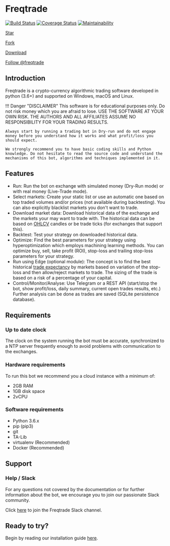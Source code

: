 # Freqtrade
[![Build Status](https://travis-ci.org/freqtrade/freqtrade.svg?branch=develop)](https://travis-ci.org/freqtrade/freqtrade)
[![Coverage Status](https://coveralls.io/repos/github/freqtrade/freqtrade/badge.svg?branch=develop&service=github)](https://coveralls.io/github/freqtrade/freqtrade?branch=develop)
[![Maintainability](https://api.codeclimate.com/v1/badges/5737e6d668200b7518ff/maintainability)](https://codeclimate.com/github/freqtrade/freqtrade/maintainability)

<!-- Place this tag where you want the button to render. -->
<a class="github-button" href="https://github.com/freqtrade/freqtrade" data-icon="octicon-star" data-size="large" aria-label="Star freqtrade/freqtrade on GitHub">Star</a>
<!-- Place this tag where you want the button to render. -->
<a class="github-button" href="https://github.com/freqtrade/freqtrade/fork" data-icon="octicon-repo-forked" data-size="large" aria-label="Fork freqtrade/freqtrade on GitHub">Fork</a>
<!-- Place this tag where you want the button to render. -->
<a class="github-button" href="https://github.com/freqtrade/freqtrade/archive/master.zip" data-icon="octicon-cloud-download" data-size="large" aria-label="Download freqtrade/freqtrade on GitHub">Download</a>
<!-- Place this tag where you want the button to render. -->
<a class="github-button" href="https://github.com/freqtrade" data-size="large" aria-label="Follow @freqtrade on GitHub">Follow @freqtrade</a>

## Introduction

Freqtrade is a crypto-currency algorithmic trading software developed in python (3.6+) and supported on Windows, macOS and Linux.

!!! Danger "DISCLAIMER"
    This software is for educational purposes only. Do not risk money which you are afraid to lose. USE THE SOFTWARE AT YOUR OWN RISK. THE AUTHORS AND ALL AFFILIATES ASSUME NO RESPONSIBILITY FOR YOUR TRADING RESULTS.

    Always start by running a trading bot in Dry-run and do not engage money before you understand how it works and what profit/loss you should expect.

    We strongly recommend you to have basic coding skills and Python knowledge. Do not hesitate to read the source code and understand the mechanisms of this bot, algorithms and techniques implemented in it.

## Features

- Run: Run the bot on exchange with simulated money (Dry-Run mode) or with real money (Live-Trade mode).
- Select markets: Create your static list or use an automatic one based on top traded volumes and/or prices (not available during backtesting). You can also explicitly blacklist markets you don't want to trade.
- Download market data: Download historical data of the exchange and the markets your may want to trade with. The historical data can be based on [OHLCV](https://en.wikipedia.org/wiki/Open-high-low-close_chart) candles or be trade ticks (for exchanges that support this).
- Backtest: Test your strategy on downloaded historical data.
- Optimize: Find the best parameters for your strategy using hyperoptimization which employs machining learning methods. You can optimize buy, sell, take profit (ROI), stop-loss and trailing stop-loss parameters for your strategy.
- Run using Edge (optional module): The concept is to find the best historical [trade expectancy](https://www.freqtrade.io/en/latest/edge/#expectancy) by markets based on variation of the stop-loss and then allow/reject markets to trade. The sizing of the trade is based on a risk of a percentage of your capital.
- Control/Monitor/Analyse: Use Telegram or a REST API (start/stop the bot, show profit/loss, daily summary, current open trades results, etc.) Further analysis can be done as trades are saved (SQLite persistence database).

## Requirements

### Up to date clock

The clock on the system running the bot must be accurate, synchronized to a NTP server frequently enough to avoid problems with communication to the exchanges.

### Hardware requirements

To run this bot we recommend you a cloud instance with a minimum of:

- 2GB RAM
- 1GB disk space
- 2vCPU

### Software requirements

- Python 3.6.x
- pip (pip3)
- git
- TA-Lib
- virtualenv (Recommended)
- Docker (Recommended)

## Support

### Help / Slack
For any questions not covered by the documentation or for further information about the bot, we encourage you to join our passionate  Slack community.

Click [here](https://join.slack.com/t/highfrequencybot/shared_invite/enQtNjU5ODcwNjI1MDU3LTU1MTgxMjkzNmYxNWE1MDEzYzQ3YmU4N2MwZjUyNjJjODRkMDVkNjg4YTAyZGYzYzlhOTZiMTE4ZjQ4YzM0OGE) to join the Freqtrade Slack channel.

## Ready to try?

Begin by reading our installation guide [here](installation).
